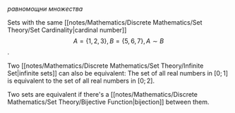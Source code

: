 *равномощни множества*

Sets with the same [[notes/Mathematics/Discrete Mathematics/Set Theory/Set Cardinality|cardinal number]]  $$A = \{1,2,3\}, B = \{5,6,7\}, A \sim B$$.

Two [[notes/Mathematics/Discrete Mathematics/Set Theory/Infinite Set|infinite sets]]  can also be equivalent: The set of all real numbers in $[0; 1]$ is equivalent to the set of all real numbers in $[0; 2]$.

Two sets are equivalent if there's a [[notes/Mathematics/Discrete Mathematics/Set Theory/Bijective Function|bijection]] between them.